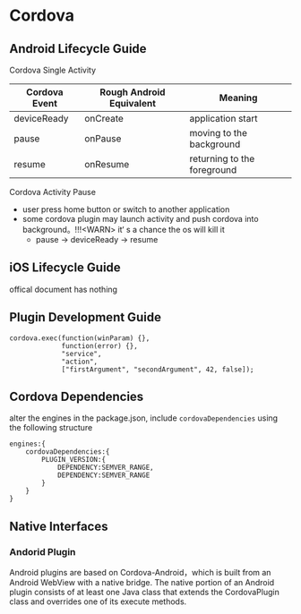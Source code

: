 # Cordova 

## Android Lifecycle Guide

Cordova Single Activity

Cordova Event|Rough Android Equivalent|Meaning|
------|-----|-----|
deviceReady|onCreate|application start|
pause|onPause| moving to the background|
resume|onResume|returning to the foreground|

Cordova Activity Pause

- user press home button or switch to another application
- some cordova plugin may launch activity and push cordova into background。!!!\<WARN\> it‘ s a chance the os will kill it 
	- pause -> deviceReady -> resume


## iOS Lifecycle Guide 

offical document has nothing 


## Plugin Development Guide

```
cordova.exec(function(winParam) {},
             function(error) {},
             "service",
             "action",
             ["firstArgument", "secondArgument", 42, false]);
```

## Cordova Dependencies

alter the engines in the package.json, include ```cordovaDependencies``` using the following structure 

```
engines:{
	cordovaDependencies:{
		PLUGIN_VERSION:{
			DEPENDENCY:SEMVER_RANGE,
			DEPENDENCY:SEMVER_RANGE
		}
	}
}
```



## Native Interfaces

### Andorid Plugin

Android plugins are based on Cordova-Android，which is built from an Android WebView with a native bridge. The native portion of an Android plugin consists of at least one Java class that extends the CordovaPlugin class and overrides one of its execute methods.



